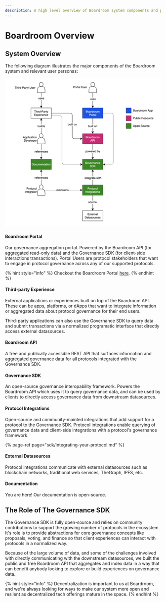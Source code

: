 ```yaml
---
description: A high level overview of Boardroom system components and product offerings.
---
```


# Boardroom Overview

## System Overview

The following diagram illustrates the major components of the Boardroom system and relevant user personas:

![](.gitbook/assets/screen-shot-2021-04-27-at-6.46.31-pm.png)

#### Boardroom Portal

Our governance aggregation portal. Powered by the Boardroom API \(for aggregated read-only data\) and the Governance SDK \(for client-side interactions transactions\). Portal Users are protocol stakeholders that want to engage in protocol governance across any of our supported protocols.

{% hint style="info" %}
Checkout the Boardroom Portal [here](https://app.boardroom.info).
{% endhint %}

#### Third-party Experience

External applications or experiences built on top of the Boardroom API. These can be apps, platforms, or dApps that want to integrate information or aggregated data about protocol governance for their end users.

Third-party applications can also use the Governance SDK to query data and submit transactions via a normalized programatic interface that directly access external datasources.

#### Boardroom API

A free and publically accessible REST API that surfaces information and aggregated governance data for all protocols integrated with the Governance SDK.

#### Governance SDK

An open-source governance interopability framework. Powers the Boardroom API which uses it to query governance data, and can be used by clients to directly access governance data from downstream datasources.

#### Protocol Integrations

Open-source and community-mainted integrations that add support for a protocol to the Governance SDK. Protocol integrations enable querying of governance data and client-side integrations with a protocol's governance framework.

{% page-ref page="sdk/integrating-your-protocol.md" %}

#### External Datasources

Protocol integrations communicate with external datasources such as blockchain networks, traditional web services, TheGraph, IPFS, etc.

#### Documentation

You are here! Our documentation is open-source.

## The Role of The Governance SDK

The Governance SDK is fully open-source and relies on community contributions to support the growing number of protocols in the ecosystem. It's role is to provide abstractions for core governance concepts like proposals, voting, and finance so that client experiences can interact with protocols in a normalized way. 

Because of the large volume of data, and some of the challenges involved with directly communicating with the downstream datasources, we built the public and free Boardroom API that aggregates and index data in a way that can benefit anybody looking to explore or build experiences on governance data.

{% hint style="info" %}
Decentralization is important to us at Boardroom, and we're always looking for ways to make our system more open and resilent as decentralized tech offerings mature in the space. 
{% endhint %}



